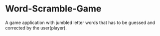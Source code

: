 # Word-Scramble-Game
A game application with jumbled letter words that has to be guessed and corrected by the user(player).
